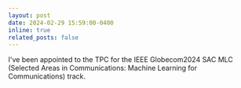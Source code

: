 ```yaml
---
layout: post
date: 2024-02-29 15:59:00-0400
inline: true
related_posts: false
---
```


I've been appointed to the TPC for the IEEE Globecom2024 SAC MLC (Selected Areas in Communications: Machine Learning for Communications) track.
